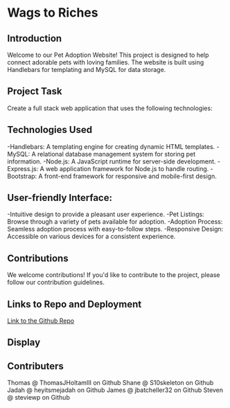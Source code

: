 # Wags to Riches
## Introduction
Welcome to our Pet Adoption Website! This project is designed to help connect adorable pets with loving families. The website is built using Handlebars for templating and MySQL for data storage.
## Project Task
Create a full stack web application that uses the following technologies:
## Technologies Used
-Handlebars: A templating engine for creating dynamic HTML templates.
-MySQL: A relational database management system for storing pet information.
-Node.js: A JavaScript runtime for server-side development.
-Express.js: A web application framework for Node.js to handle routing.
-Bootstrap: A front-end framework for responsive and mobile-first design.
## User-friendly Interface:
-Intuitive design to provide a pleasant user experience.
-Pet Listings: Browse through a variety of pets available for adoption.
-Adoption Process: Seamless adoption process with easy-to-follow steps.
-Responsive Design: Accessible on various devices for a consistent experience.
## Contributions
We welcome contributions! If you'd like to contribute to the project, please follow our contribution guidelines.
## Links to Repo and Deployment
[Link to the Github Repo](https://github.com/S10skeleton/Wags-to-Riches)

## Display

## Contributers
Thomas @ ThomasJHoltamIII on Github
Shane @ S10skeleton on Github
Jadah @ heyitsmejadah on Github
James @ jbatcheller32 on Github
Steven @ steviewp on Github

